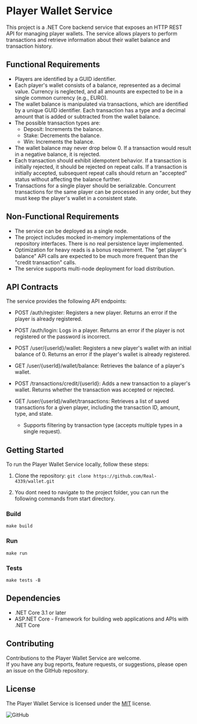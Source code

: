 # Player Wallet Service

This project is a .NET Core backend service that exposes an HTTP REST API for managing player wallets. The service allows players to perform transactions and retrieve information about their wallet balance and transaction history.

## Functional Requirements

- Players are identified by a GUID identifier.
- Each player's wallet consists of a balance, represented as a decimal value. Currency is neglected, and all amounts are expected to be in a   single common currency (e.g., EURO).
- The wallet balance is manipulated via transactions, which are identified by a unique GUID identifier. Each transaction has a type and a decimal amount that is added or subtracted from the wallet balance.
- The possible transaction types are:
    - Deposit: Increments the balance.
    - Stake: Decrements the balance.
    - Win: Increments the balance.
- The wallet balance may never drop below 0. If a transaction would result in a negative balance, it is rejected.
- Each transaction should exhibit idempotent behavior. If a transaction is initially rejected, it should be rejected on repeat calls. If a transaction is initially accepted, subsequent repeat calls should return an "accepted" status without affecting the balance further.
- Transactions for a single player should be serializable. Concurrent transactions for the same player can be processed in any order, but they must keep the player's wallet in a consistent state.

## Non-Functional Requirements

- The service can be deployed as a single node.
- The project includes mocked in-memory implementations of the repository interfaces. There is no real persistence layer implemented.
- Optimization for heavy reads is a bonus requirement. The "get player's balance" API calls are expected to be much more frequent than the "credit transaction" calls.
- The service supports multi-node deployment for load distribution.

## API Contracts

The service provides the following API endpoints:

- POST /auth/register: Registers a new player. Returns an error if the player is already registered.

- POST /auth/login: Logs in a player. Returns an error if the player is not registered or the password is incorrect.

- POST /user/{userId}/wallet: Registers a new player's wallet with an initial balance of 0. Returns an error if the player's wallet is already registered.

- GET /user/{userId}/wallet/balance: Retrieves the balance of a player's wallet.

- POST /transactions/credit/{userId}: Adds a new transaction to a player's wallet. Returns whether the transaction was accepted or rejected.

- GET /user/{userId}/wallet/transactions: Retrieves a list of saved transactions for a given player, including the transaction ID, amount, type, and state.
    - Supports filtering by transaction type (accepts multiple types in a single request).

## Getting Started

To run the Player Wallet Service locally, follow these steps:

1. Clone the repository: `git clone https://github.com/Real-4339/wallet.git`

2. You dont need to navigate to the project folder, you can run the following commands from start directory.

### Build

```make
make build
```

### Run

```make
make run
```

### Tests

```make
make tests -B
```

## Dependencies

- .NET Core 3.1 or later
- ASP.NET Core - Framework for building web applications and APIs with .NET Core

## Contributing

Contributions to the Player Wallet Service are welcome.  
If you have any bug reports, feature requests, or suggestions, please open an issue on the GitHub repository.

## License

The Player Wallet Service is licensed under the [MIT](https://github.com/Real-4339/wallet/blob/main/LICENSE) license.

![GitHub](https://img.shields.io/github/license/Real-4339/wallet?style=for-the-badge)